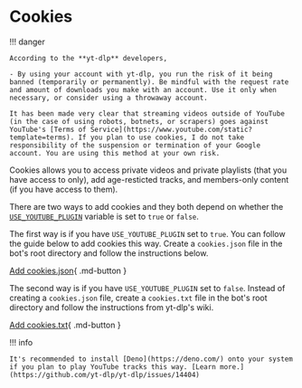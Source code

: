 # Cookies

!!! danger

    According to the **yt-dlp** developers,

    - By using your account with yt-dlp, you run the risk of it being banned (temporarily or permanently). Be mindful with the request rate and amount of downloads you make with an account. Use it only when necessary, or consider using a throwaway account.

    It has been made very clear that streaming videos outside of YouTube (in the case of using robots, botnets, or scrapers) goes against YouTube's [Terms of Service](https://www.youtube.com/static?template=terms). If you plan to use cookies, I do not take responsibility of the suspension or termination of your Google account. You are using this method at your own risk.

Cookies allows you to access private videos and private playlists (that you have access to only), add age-resticted tracks, and members-only content (if you have access to them).

There are two ways to add cookies and they both depend on whether the [`USE_YOUTUBE_PLUGIN`](env_variables.md#use_youtube_plugin) variable is set to `true` or `false`.

The first way is if you have `USE_YOUTUBE_PLUGIN` set to `true`. You can follow the guide below to add cookies this way. Create a `cookies.json` file in the bot's root directory and follow the instructions below.

[Add cookies.json](https://github.com/skick1234/DisTube/wiki/YouTube-Cookies){ .md-button }

The second way is if you have `USE_YOUTUBE_PLUGIN` set to `false`. Instead of creating a `cookies.json` file, create a `cookies.txt` file in the bot's root directory and follow the instructions from yt-dlp's wiki.

[Add cookies.txt](https://github.com/yt-dlp/yt-dlp/wiki/Extractors#exporting-youtube-cookies){ .md-button }

!!! info

    It's recommended to install [Deno](https://deno.com/) onto your system if you plan to play YouTube tracks this way. [Learn more.](https://github.com/yt-dlp/yt-dlp/issues/14404)
